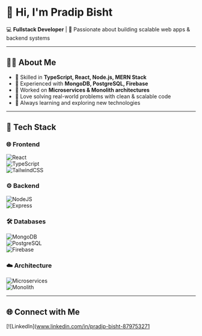 # 👋 Hi, I'm Pradip Bisht  

💻 **Fullstack Developer** | 🚀 Passionate about building scalable web apps & backend systems  

---

## 👨‍💻 About Me  
- 🔹 Skilled in **TypeScript, React, Node.js, MERN Stack**  
- 🔹 Experienced with **MongoDB, PostgreSQL, Firebase**  
- 🔹 Worked on **Microservices & Monolith architectures**  
- 🔹 Love solving real-world problems with clean & scalable code  
- 🔹 Always learning and exploring new technologies  

---

## 🚀 Tech Stack  

### 🌐 Frontend  
![React](https://img.shields.io/badge/React-20232A?style=for-the-badge&logo=react&logoColor=61DAFB)  
![TypeScript](https://img.shields.io/badge/TypeScript-007ACC?style=for-the-badge&logo=typescript&logoColor=white)  
![TailwindCSS](https://img.shields.io/badge/TailwindCSS-38B2AC?style=for-the-badge&logo=tailwind-css&logoColor=white)  

### ⚙️ Backend  
![NodeJS](https://img.shields.io/badge/Node.js-43853D?style=for-the-badge&logo=node-dot-js&logoColor=white)  
![Express](https://img.shields.io/badge/Express.js-000000?style=for-the-badge&logo=express&logoColor=white)  

### 🛠️ Databases  
![MongoDB](https://img.shields.io/badge/MongoDB-4EA94B?style=for-the-badge&logo=mongodb&logoColor=white)  
![PostgreSQL](https://img.shields.io/badge/PostgreSQL-316192?style=for-the-badge&logo=postgresql&logoColor=white)  
![Firebase](https://img.shields.io/badge/Firebase-ffaa00?style=for-the-badge&logo=firebase&logoColor=white)  

### ☁️ Architecture  
![Microservices](https://img.shields.io/badge/Microservices-FF6F00?style=for-the-badge&logo=kubernetes&logoColor=white)  
![Monolith](https://img.shields.io/badge/Monolith-2C2C2C?style=for-the-badge&logo=serverless&logoColor=white)  

---

## 🌐 Connect with Me  
[![LinkedIn](www.linkedin.com/in/pradip-bisht-879753271  


